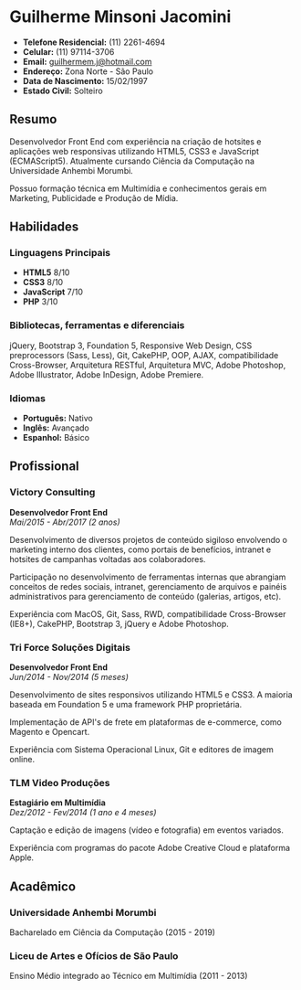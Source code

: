 
Guilherme Minsoni Jacomini
===========================

- **Telefone Residencial:** (11) 2261-4694
- **Celular:** (11) 97114-3706
- **Email:** guilhermem.j@hotmail.com
- **Endereço:** Zona Norte - São Paulo
- **Data de Nascimento:** 15/02/1997
- **Estado Civil:** Solteiro


Resumo
-------

Desenvolvedor Front End com experiência na criação de hotsites e aplicações web responsivas utilizando HTML5, CSS3 e JavaScript (ECMAScript5). Atualmente cursando Ciência da Computação na Universidade Anhembi Morumbi.

Possuo formação técnica em Multimídia e conhecimentos gerais em Marketing, Publicidade e Produção de Mídia.


Habilidades
------------

### Linguagens Principais
- **HTML5** 8/10
- **CSS3** 8/10
- **JavaScript** 7/10
- **PHP** 3/10

### Bibliotecas, ferramentas e diferenciais
jQuery, Bootstrap 3, Foundation 5, Responsive Web Design, CSS preprocessors (Sass, Less), Git, CakePHP, OOP, AJAX, compatibilidade Cross-Browser, Arquitetura RESTful, Arquitetura MVC, Adobe Photoshop, Adobe Illustrator, Adobe InDesign, Adobe Premiere.

### Idiomas
- **Português:** Nativo
- **Inglês:**    Avançado
- **Espanhol:**  Básico


Profissional
-------------

### Victory Consulting
**Desenvolvedor Front End**  
*Mai/2015 - Abr/2017 (2 anos)*

Desenvolvimento de diversos projetos de conteúdo sigiloso envolvendo o marketing interno dos clientes, como portais de benefícios, intranet e hotsites de campanhas voltadas aos colaboradores.

Participação no desenvolvimento de ferramentas internas que abrangiam conceitos de redes sociais, intranet, gerenciamento de arquivos e painéis administrativos para gerenciamento de conteúdo (galerias, artigos, etc).

Experiência com MacOS, Git, Sass, RWD, compatibilidade Cross-Browser (IE8+), CakePHP, Bootstrap 3, jQuery e Adobe Photoshop.

### Tri Force Soluções Digitais
**Desenvolvedor Front End**  
*Jun/2014 - Nov/2014 (5 meses)*

Desenvolvimento de sites responsivos utilizando HTML5 e CSS3. A maioria baseada em Foundation 5 e uma framework PHP proprietária.

Implementação de API's de frete em plataformas de e-commerce, como Magento e Opencart.

Experiência com Sistema Operacional Linux, Git e editores de imagem online.

### TLM Video Produções
**Estagiário em Multimídia**  
*Dez/2012 - Fev/2014 (1 ano e 4 meses)*

Captação e edição de imagens (vídeo e fotografia) em eventos variados.

Experiência com programas do pacote Adobe Creative Cloud e plataforma Apple.


Acadêmico
----------

### Universidade Anhembi Morumbi
Bacharelado em Ciência da Computação (2015 - 2019)

### Liceu de Artes e Ofícios de São Paulo
Ensino Médio integrado ao Técnico em Multimídia (2011 - 2013)
